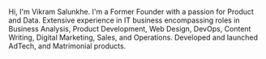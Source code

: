 Hi, I'm Vikram Salunkhe.
I'm a Former Founder with a passion for Product and Data.
Extensive experience in IT business encompassing roles in Business Analysis, Product Development, Web Design, DevOps, Content Writing, Digital Marketing, Sales, and Operations. Developed and launched AdTech, and Matrimonial products.

<!---
vikramsalunkhe256/vikramsalunkhe256 is a ✨ special ✨ repository because its `README.md` (this file) appears on your GitHub profile.
You can click the Preview link to take a look at your changes.
--->
